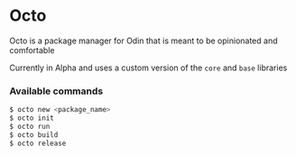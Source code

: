 # Octo

Octo is a package manager for Odin that is meant to be opinionated and comfortable

Currently in Alpha and uses a custom version of the `core` and `base` libraries

### Available commands

```bash
$ octo new <package_name>
$ octo init
$ octo run
$ octo build
$ octo release
```

